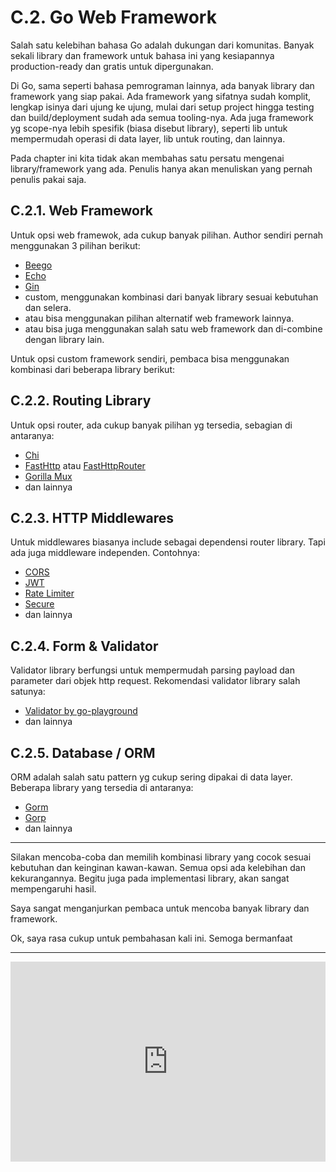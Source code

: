 # C.2. Go Web Framework

Salah satu kelebihan bahasa Go adalah dukungan dari komunitas. Banyak sekali library dan framework untuk bahasa ini yang kesiapannya production-ready dan gratis untuk dipergunakan.

Di Go, sama seperti bahasa pemrograman lainnya, ada banyak library dan framework yang siap pakai. Ada framework yang sifatnya sudah komplit, lengkap isinya dari ujung ke ujung, mulai dari setup project hingga testing dan build/deployment sudah ada semua tooling-nya. Ada juga framework yg scope-nya lebih spesifik (biasa disebut library), seperti lib untuk mempermudah operasi di data layer, lib untuk routing, dan lainnya.

Pada chapter ini kita tidak akan membahas satu persatu mengenai library/framework yang ada. Penulis hanya akan menuliskan yang pernah penulis pakai saja.

## C.2.1. Web Framework

Untuk opsi web framewok, ada cukup banyak pilihan. Author sendiri pernah menggunakan 3 pilihan berikut:

- [Beego](https://github.com/astaxie/beego)
- [Echo](https://github.com/labstack/echo)
- [Gin](https://github.com/gin-gonic/gin)
- custom, menggunakan kombinasi dari banyak library sesuai kebutuhan dan selera.
- atau bisa menggunakan pilihan alternatif web framework lainnya.
- atau bisa juga menggunakan salah satu web framework dan di-combine dengan library lain.

Untuk opsi custom framework sendiri, pembaca bisa menggunakan kombinasi dari beberapa library berikut:

## C.2.2. Routing Library

Untuk opsi router, ada cukup banyak pilihan yg tersedia, sebagian di antaranya:

- [Chi](https://github.com/go-chi/chi)
- [FastHttp](https://github.com/valyala/fasthttp) atau [FastHttpRouter](https://github.com/buaazp/fasthttprouter)
- [Gorilla Mux](https://github.com/gorilla/mux)
- dan lainnya

## C.2.3. HTTP Middlewares

Untuk middlewares biasanya include sebagai dependensi router library. Tapi ada juga middleware independen. Contohnya:

- [CORS](https://github.com/rs/cors)
- [JWT](https://github.com/golang-jwt/jwt)
- [Rate Limiter](https://github.com/ulule/limiter)
- [Secure](https://github.com/unrolled/secure)
- dan lainnya

## C.2.4. Form & Validator

Validator library berfungsi untuk mempermudah parsing payload dan parameter dari objek http request. Rekomendasi validator library salah satunya:

- [Validator by go-playground](https://github.com/go-playground/validator/tree/v9)
- dan lainnya

## C.2.5. Database / ORM

ORM adalah salah satu pattern yg cukup sering dipakai di data layer. Beberapa library yang tersedia di antaranya:

- [Gorm](https://github.com/jinzhu/gorm)
- [Gorp](https://github.com/go-gorp/gorp)
- dan lainnya

---

Silakan mencoba-coba dan memilih kombinasi library yang cocok sesuai kebutuhan dan keinginan kawan-kawan. Semua opsi ada kelebihan dan kekurangannya. Begitu juga pada implementasi library, akan sangat mempengaruhi hasil.

Saya sangat menganjurkan pembaca untuk mencoba banyak library dan framework.

Ok, saya rasa cukup untuk pembahasan kali ini. Semoga bermanfaat

---

<iframe src="https://novalagung.substack.com/embed" width="100%" height="320" class="substack-embed" frameborder="0" scrolling="no"></iframe>
